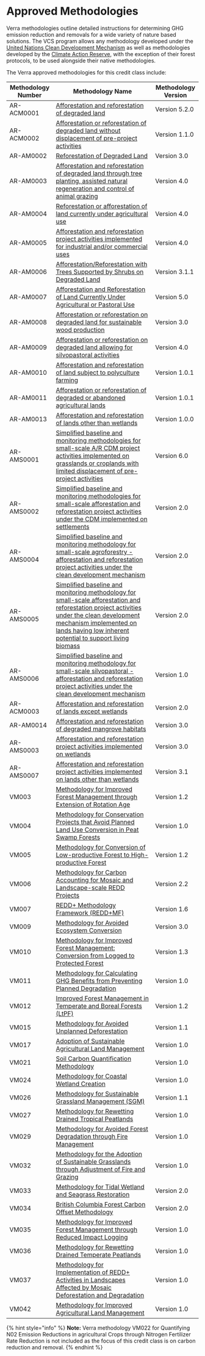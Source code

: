 # Approved Methodologies

Verra methodologies outline detailed instructions for determining GHG emission reduction and removals for a wide variety of nature based solutions. The VCS program allows any methodology developed under the [United Nations Clean Development Mechanism](https://unfccc.int) as well as methodologies developed by the [Climate Action Reserve](https://www.climateactionreserve.org), with the exception of their forest protocols, to be used alongside their native methodologies.

The Verra approved methodologies for this credit class include:&#x20;

| Methodology Number | Methodology Name                                                                                                                                                                                                                                                                                                                                                         | Methodology Version |
| ------------------ | ------------------------------------------------------------------------------------------------------------------------------------------------------------------------------------------------------------------------------------------------------------------------------------------------------------------------------------------------------------------------ | ------------------- |
| AR-ACM0001         | [Afforestation and reforestation of degraded land](https://cdm.unfccc.int/methodologies/DB/X4VOLW3Y7IJCH9WXSBXBC2Q0JKG9UZ)                                                                                                                                                                                                                                               | Version 5.2.0       |
| AR-ACM0002         | [Afforestation or reforestation of degraded land without displacement of pre-project activities](https://cdm.unfccc.int/methodologies/DB/OOH5AKLQDUYW6N3STD3LDH7EL9THD1)                                                                                                                                                                                                 | Version 1.1.0       |
| AR-AM0002          | [Reforestation of Degraded Land](https://cdm.unfccc.int/methodologies/DB/6ZZXJUKK49WKLID7ZH8FG3BS9WTCCH)                                                                                                                                                                                                                                                                 | Version 3.0         |
| AR-AM0003          | [Afforestation and reforestation of degraded land through tree planting, assisted natural regeneration and control of animal grazing](https://cdm.unfccc.int/methodologies/DB/U3WW9YEC2X333WW8CPVQ6CGVY6IBPJ)                                                                                                                                                            |  Version 4.0        |
| AR-AM0004          | [Reforestation or afforestation of land currently under agricultural use](https://cdm.unfccc.int/methodologies/DB/S2OMSUTOWYOMLW75MPR0CG6SAKNG4Y)                                                                                                                                                                                                                        | Version 4.0         |
| AR-AM0005          | [Afforestation and reforestation project activities implemented for industrial and/or commercial uses](https://cdm.unfccc.int/methodologies/DB/QAM97WQWX94URIJXOJMTJFIS8KSE28)                                                                                                                                                                                           | Version 4.0         |
| AR-AM0006          | [Afforestation/Reforestation with Trees Supported by Shrubs on Degraded Land](https://cdm.unfccc.int/methodologies/DB/BHNYWRDFHU75CI2GSCETNYRBFWBMBS)                                                                                                                                                                                                                    | Version 3.1.1       |
| AR-AM0007          | [Afforestation and Reforestation of Land Currently Under Agricultural or Pastoral Use](https://cdm.unfccc.int/methodologies/DB/M8JRU26ZZJAN7DKGE2EP6UBN9OYBDJ)                                                                                                                                                                                                           | Version 5.0         |
| AR-AM0008          | [Afforestation or reforestation on degraded land for sustainable wood production](https://cdm.unfccc.int/methodologies/DB/SVW9LIW0F9AQ50KW7J338I8UD4Z231)                                                                                                                                                                                                                | Version 3.0         |
| AR-AM0009          | [Afforestation or reforestation on degraded land allowing for silvopastoral activities](https://cdm.unfccc.int/methodologies/DB/HQ3U8IFDTG5N8987T3LR9D3Z76UB8O)                                                                                                                                                                                                          | Version 4.0         |
| AR-AM0010          | [Afforestation and reforestation of land subject to polyculture farming](https://cdm.unfccc.int/methodologies/DB/21ACLYAP601F8L2WCBJV0PTM7GXYQ3)                                                                                                                                                                                                                         | Version 1.0.1       |
| AR-AM0011          | [Afforestation or reforestation of degraded or abandoned agricultural lands](https://cdm.unfccc.int/methodologies/DB/57VGMUM1NWCQDQ4BQ2KP4VXFHF95ZI)                                                                                                                                                                                                                     | Version 1.0.1       |
| AR-AM0013          | [Afforestation and reforestation of lands other than wetlands](https://cdm.unfccc.int/methodologies/DB/LAC5URLIAYJ8ETRT2W1A4IFHBPSNWN)                                                                                                                                                                                                                                   | Version 1.0.0       |
| AR-AMS0001         | [Simplified baseline and monitoring methodologies for small-scale A/R CDM project activities implemented on grasslands or croplands with limited displacement of pre-project activities](https://cdm.unfccc.int/methodologies/DB/91OLF4XK2MEDIRIWUQ22X3ZQAOPBWY)                                                                                                         | Version 6.0         |
| AR-AMS0002         | [Simplified baseline and monitoring methodologies for small-scale afforestation and reforestation project activities under the CDM implemented on settlements](https://cdm.unfccc.int/methodologies/DB/XNOATYWKHK5ZM5ZVZZQ4G5OXIDVZJK)                                                                                                                                   | Version 2.0         |
| AR-AMS0004         | [Simplified baseline and monitoring methodology for small-scale agroforestry - afforestation and reforestation project activities under the clean development mechanism](https://cdm.unfccc.int/methodologies/DB/7O930NO6FCXTRZI6WIVTF54TTWJM6I)                                                                                                                         | Version 2.0         |
| AR-AMS0005         | [Simplified baseline and monitoring methodology for small-scale afforestation and reforestation project activities under the clean development mechanism implemented on lands having low inherent potential to support living biomass](https://cdm.unfccc.int/methodologies/DB/KO69QWJ8DYW631DD4PZN6C37XL3P1E)                                                           | Version 2.0         |
| AR-AMS0006         | [Simplified baseline and monitoring methodology for small-scale silvopastoral - afforestation and reforestation project activities under the clean development mechanism](https://cdm.unfccc.int/methodologies/DB/MDKSSZCV62M6V0K49Y0L5H9YD7WLR5)                                                                                                                        | Version 1.0         |
| AR-ACM0003         | [Afforestation and reforestation of lands except wetlands](https://cdm.unfccc.int/methodologies/DB/C9QS5G3CS8FW04MYYXDFOQDPXWM4OE)                                                                                                                                                                                                                                       | Version 2.0         |
| AR-AM0014          | [Afforestation and reforestation of degraded mangrove habitats](https://cdm.unfccc.int/methodologies/DB/KMH6O8T6RL3P5XKNBQE2N359QG7KOE)                                                                                                                                                                                                                                  | Version 3.0         |
| AR-AMS0003         | [Afforestation and reforestation project activities implemented on wetlands](https://cdm.unfccc.int/methodologies/DB/808WOYH6FWAXP3CQR4PXOLORGZBVRG)                                                                                                                                                                                                                     | Version 3.0         |
| AR-AMS0007         | [Afforestation and reforestation project activities implemented on lands other than wetlands](https://cdm.unfccc.int/methodologies/DB/J6ZHLX1C3AEMSZ52PWIII6D2AOJZUB)                                                                                                                                                                                                    | Version 3.1         |
| VM003              | [Methodology for Improved Forest Management through Extension of Rotation Age](https://verra.org/methodology/vm0003-methodology-for-improved-forest-management-through-extension-of-rotation-age-v1-2/#:\~:text=By%20extending%20the%20age%20at,are%20implemented%20in%20the%20baseline.)                                                                                | Version 1.2         |
| VM004              | [Methodology for Conservation Projects that Avoid Planned Land Use Conversion in Peat Swamp Forests](https://verra.org/methodology/vm0004-methodology-for-conservation-projects-that-avoid-planned-land-use-conversion-in-peat-swamp-forests-v1-0/)                                                                                                                      | Version 1.0         |
| VM005              | [Methodology for Conversion of Low-productive Forest to High-productive Forest](https://verra.org/methodology/vm0005-methodology-for-conversion-of-low-productive-forest-to-high-productive-forest-v1-2/)                                                                                                                                                                | Version 1.2         |
| VM006              | [Methodology for Carbon Accounting for Mosaic and Landscape-scale REDD Projects](https://verra.org/methodology/vm0006-methodology-for-carbon-accounting-for-mosaic-and-landscape-scale-redd-projects-v2-2/)                                                                                                                                                              | Version 2.2         |
| VM007              | [REDD+ Methodology Framework (REDD+MF)](https://verra.org/methodology/vm0007-redd-methodology-framework-redd-mf-v1-6/)                                                                                                                                                                                                                                                   | Version 1.6         |
| VM009              | [Methodology for Avoided Ecosystem Conversion](https://verra.org/methodology/vm0009-methodology-for-avoided-ecosystem-conversion-v3-0/)                                                                                                                                                                                                                                  | Version 3.0         |
| VM010              | [Methodology for Improved Forest Management: Conversion from Logged to Protected Forest](https://verra.org/methodology/vm0010-methodology-for-improved-forest-management-conversion-from-logged-to-protected-forest-v1-3/)                                                                                                                                               | Version 1.3         |
| VM011              | [Methodology for Calculating GHG Benefits from Preventing Planned Degradation](https://verra.org/methodology/vm0011-methodology-for-calculating-ghg-benefits-from-preventing-planned-degradation-v1-0/)                                                                                                                                                                  | Version 1.0         |
| VM012              | [Improved Forest Management in Temperate and Boreal Forests (LtPF)](https://verra.org/methodology/vm0012-improved-forest-management-in-temperate-and-boreal-forests-ltpf-v1-2/)                                                                                                                                                                                          | Version 1.2         |
| VM015              | [Methodology for Avoided Unplanned Deforestation](https://verra.org/methodology/vm0015-methodology-for-avoided-unplanned-deforestation-v1-1/#:\~:text=Methodologies%20%2D%20Forestry-,VM0015%20Methodology%20for%20Avoided%20Unplanned%20Deforestation%2C%20v1,1\&text=The%20methodology%20provides%20a%20comprehensive,emission%20reductions%20and%20assess%20leakage.) | Version 1.1         |
| VM017              | [Adoption of Sustainable Agricultural Land Management](https://verra.org/methodology/vm0017-adoption-of-sustainable-agricultural-land-management-v1-0/)                                                                                                                                                                                                                  | Version 1.0         |
| VM021              | [Soil Carbon Quantification Methodology](https://verra.org/methodology/vm0021-soil-carbon-quantification-methodology-v1-0/)                                                                                                                                                                                                                                              | Version 1.0         |
| VM024              | [Methodology for Coastal Wetland Creation](https://verra.org/methodology/vm0024-methodology-for-coastal-wetland-creation-v1-0/)                                                                                                                                                                                                                                          | Version 1.0         |
| VM026              | [Methodology for Sustainable Grassland Management (SGM)](https://verra.org/methodology/vm0026-methodology-for-sustainable-grassland-management-sgm-v1-0/)                                                                                                                                                                                                                | Version 1.1         |
| VM027              | [Methodology for Rewetting Drained Tropical Peatlands](https://verra.org/methodology/vm0027-methodology-for-rewetting-drained-tropical-peatlands-v1-0/)                                                                                                                                                                                                                  | Version 1.0         |
| VM029              | [Methodology for Avoided Forest Degradation through Fire Management](https://verra.org/methodology/vm0029-methodology-for-avoided-forest-degradation-through-fire-management-v1-0/)                                                                                                                                                                                      | Version 1.0         |
| VM032              | [Methodology for the Adoption of Sustainable Grasslands through Adjustment of Fire and Grazing](https://verra.org/methodology/vm0032-methodology-for-the-adoption-of-sustainable-grasslands-through-adjustment-of-fire-and-grazing-v1-0/)                                                                                                                                | Version 1.0         |
| VM033              | [Methodology for Tidal Wetland and Seagrass Restoration](https://verra.org/methodology/vm0033-methodology-for-tidal-wetland-and-seagrass-restoration-v2-0/)                                                                                                                                                                                                              | Version 2.0         |
| VM034              | [British Columbia Forest Carbon Offset Methodology](https://verra.org/methodology/vm0034-canadian-forest-carbon-offset-methodology-v2-0-2/)                                                                                                                                                                                                                              | Version 2.0         |
| VM035              | [Methodology for Improved Forest Management through Reduced Impact Logging](https://verra.org/methodology/vm0035-methodology-for-improved-forest-management-through-reduced-impact-logging-v1-0/)                                                                                                                                                                        | Version 1.0         |
| VM036              | [Methodology for Rewetting Drained Temperate Peatlands](https://verra.org/methodology/vm0036-methodology-for-rewetting-drained-temperate-peatlands-v1-0/)                                                                                                                                                                                                                | Version 1.0         |
| VM037              | [Methodology for Implementation of REDD+ Activities in Landscapes Affected by Mosaic Deforestation and Degradation](https://verra.org/methodology/vm0037-methodology-implementation-redd-activities-landscapes-affected-mosaic-deforestation-degradation-v1-0/)                                                                                                          | Version 1.0         |
| VM042              | [Methodology for Improved Agricultural Land Management](https://verra.org/methodology/vm0042-methodology-for-improved-agricultural-land-management-v1-0/)                                                                                                                                                                                                                | Version 1.0         |



{% hint style="info" %}
**Note:** Verra methodology VM022 for Quantifying N02 Emission Reductions in agricultural Crops through Nitrogen Fertilizer Rate Reduction is not included as the focus of this credit class is on carbon reduction and removal.
{% endhint %}

